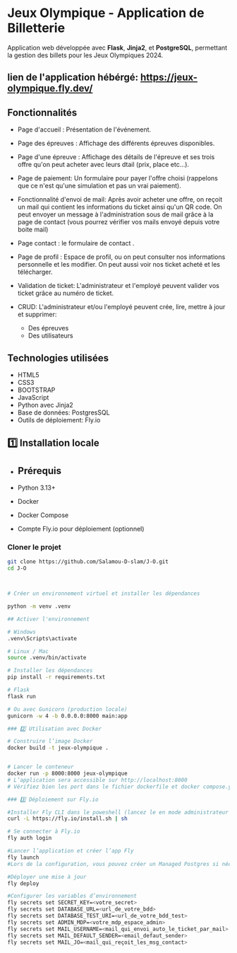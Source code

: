 # Jeux Olympique - Application de Billetterie

Application web développée avec **Flask**, **Jinja2**, et **PostgreSQL**, permettant la gestion des billets pour les Jeux Olympiques 2024.

lien de l'application hébérgé: https://jeux-olympique.fly.dev/
---
## Fonctionnalités

- Page d'accueil : Présentation de l'événement.

- Page des épreuves : Affichage des différents épreuves disponibles.
  
- Page d'une épreuve : Affichage des détails de l'épreuve et ses trois offre qu'on peut acheter avec leurs dtail (prix, place etc...).
  
- Page de paiement: Un formulaire pour payer l'offre choisi (rappelons que ce n'est qu'une simulation et pas un vrai paiement).
  
- Fonctionnalité d'envoi de mail: Après avoir acheter une offre, on reçoit un mail qui contient les informations du ticket ainsi qu'un QR code. On peut envoyer un message à l'administration sous de mail grâce à la page de contact (vous pourrez vérifier vos mails envoyé depuis votre boite mail)
  
- Page contact : le formulaire de contact .

- Page de profil : Espace de profil, ou on peut consulter nos informations personnelle et les modifier. On peut aussi voir nos ticket acheté et les télécharger.

- Validation de ticket: L'administrateur et l'employé peuvent valider vos ticket grâce au numéro de ticket.
  
- CRUD: L'administrateur et/ou l'employé peuvent crée, lire, mettre à jour et supprimer:
    - Des épreuves
    - Des utilisateurs
  
## Technologies utilisées
- HTML5
- CSS3
- BOOTSTRAP
- JavaScript
- Python avec Jinja2
- Base de données: PostgresSQL
- Outils de déploiement: Fly.io

## 1️⃣ Installation locale
- ## Prérequis

- Python 3.13+
- Docker
- Docker Compose
- Compte Fly.io pour déploiement (optionnel)

### Cloner le projet
```bash
git clone https://github.com/Salamou-D-slam/J-O.git
cd J-O



# Créer un environnement virtuel et installer les dépendances

python -m venv .venv

## Activer l'environnement

# Windows
.venv\Scripts\activate

# Linux / Mac
source .venv/bin/activate

# Installer les dépendances
pip install -r requirements.txt

# Flask
flask run

# Ou avec Gunicorn (production locale)
gunicorn -w 4 -b 0.0.0.0:8000 main:app

### 2️⃣ Utilisation avec Docker

# Construire l’image Docker
docker build -t jeux-olympique .


# Lancer le conteneur
docker run -p 8000:8000 jeux-olympique
# L’application sera accessible sur http://localhost:8000
# Vérifiez bien les port dans le fichier dockerfile et docker compose.yml

### 3️⃣ Déploiement sur Fly.io

#Installer Fly CLI dans le poweshell (lancez le en mode administrateur si ça ne marche pas)
curl -L https://fly.io/install.sh | sh

# Se connecter à Fly.io
fly auth login

#Lancer l’application et créer l’app Fly
fly launch
#Lors de la configuration, vous pouvez créer un Managed Postgres si nécessaire.

#Déployer une mise à jour
fly deploy

#Configurer les variables d’environnement
fly secrets set SECRET_KEY=<votre_secret>
fly secrets set DATABASE_URL=<url_de_votre_bdd>
fly secrets set DATABASE_TEST_URI=<url_de_votre_bdd_test>
fly secrets set ADMIN_MDP=<votre_mdp_espace_admin>
fly secrets set MAIL_USERNAME=<mail_qui_envoi_auto_le_ticket_par_mail>
fly secrets set MAIL_DEFAULT_SENDER=<email_defaut_sender>
fly secrets set MAIL_JO=<mail_qui_reçoit_les_msg_contact>



